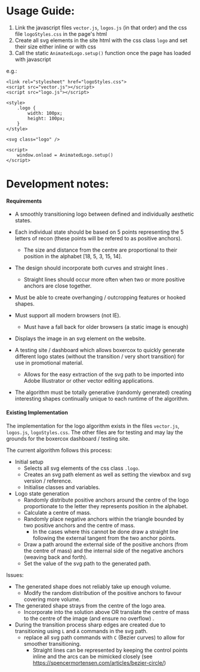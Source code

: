 # Usage Guide:
1. Link the javascript files `vector.js`, `logos.js` (in that order) and the css file `logoStyles.css` in the page's html
2. Create all svg elements in the site html with the css class `logo` and set their size either inline or with css
3. Call the static `AnimatedLogo.setup()` function once the page has loaded with javascript

e.g.:
```
<link rel="stylesheet" href="logoStyles.css">
<script src="vector.js"></script>
<script src="logo.js"></script>

<style>
    .logo {
        width: 100px;
        height: 100px;
    }
</style>

<svg class="logo" />

<script>
    window.onload = AnimatedLogo.setup()
</script>
```


# Development notes:
#### Requirements
 - A smoothly transitioning logo between defined and individually aesthetic states.
 - Each individual state should be based on 5 points representing the 5 letters of recon (these points will be refered to as positive anchors).
    - The size and distance from the centre are proportional to their position in the alphabet [18, 5, 3, 15, 14].
 - The design should incorporate both curves and straight lines .
    - Straight lines should occur more often when two or more positive anchors are close together.
 - Must be able to create overhanging / outcropping features or hooked shapes.
 - Must support all modern browsers (not IE).
    - Must have a fall back for older browsers (a static image is enough)
 - Displays the image in an svg element on the website.

 - A testing site / dashboard which allows boxercox to quickly generate different logo states (without the transition / very short transition) for use in promotional material.
    - Allows for the easy extraction of the svg path to be imported into Adobe Illustrator or other vector editing applications.
 - The algorithm must be totally generative (randomly generated) creating interesting shapes continually unique to each runtime of the algorithm.

#### Existing Implementation
The implementation for the logo algorithm exists in the files `vector.js`, `logos.js`, `logoStyles.css`. The other files are for testing and may lay the grounds for the boxercox dashboard / testing site.

The current algorithm follows this process:
 - Initial setup
    - Selects all svg elements of the css class `.logo`.
    - Creates an svg path element as well as setting the viewbox and svg version / reference.
    - Initialise classes and variables.
 - Logo state generation
    - Randomly distribute positive anchors around the centre of the logo proportionate to the letter they represents position in the alphabet.
    - Calculate a centre of mass.
    - Randomly place negative anchors within the triangle bounded by two positive anchors and the centre of mass.
       - In the cases where this cannot be done draw a straight line following the external tangent from the two anchor points.
    - Draw a path around the external side of the positive anchors (from the centre of mass) and the internal side of the negative anchors (weaving back and forth).
    - Set the value of the svg path to the generated path.

Issues:
 - The generated shape does not reliably take up enough volume.
    - Modify the random distribution of the positive anchors to favour covering more volume.
 - The generated shape strays from the centre of the logo area.
    - Incorporate into the solution above OR translate the centre of mass to the centre of the image (and ensure no overflow) .
 - During the transition process sharp edges are created due to transitioning using `L` and `A` commands in the svg path.
    - replace all svg path commands with `C` (Bezier curves) to allow for smoother transitioning.
        - Straight lines can be represented by keeping the control points inline and the arcs can be mimicked closely (see https://spencermortensen.com/articles/bezier-circle/)
